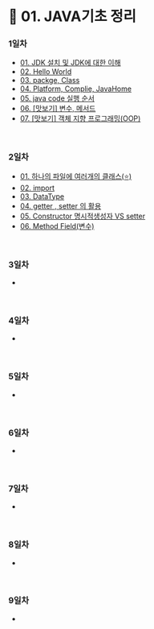 # 📌 01. JAVA기초 정리
### 1일차 
- <a href="https://github.com/dev-ku/Java/blob/main/Multicampus/01.%20Java/1%EC%9D%BC%EC%B0%A8/01.%20JDK%20%EC%84%A4%EC%B9%98%20%EB%B0%8F%20JDK%EC%97%90%20%EB%8C%80%ED%95%9C%20%EC%9D%B4%ED%95%B4.md">01. JDK 설치 및 JDK에 대한 이해</a>
- <a href="https://github.com/dev-ku/Java/blob/main/Multicampus/01.%20Java/1%EC%9D%BC%EC%B0%A8/02.%20Hello%20World.md">02. Hello World</a>
- <a href="https://github.com/dev-ku/Java/blob/main/Multicampus/01.%20Java/1%EC%9D%BC%EC%B0%A8/03.%20package%20Class.md">03. packge, Class</a>
- <a href="https://github.com/dev-ku/Java/blob/main/Multicampus/01.%20Java/1%EC%9D%BC%EC%B0%A8/04.%20Platform%20Complie(%E2%AD%90%EF%B8%8F)%20JavaHome(%E2%AD%90%EF%B8%8F)%20.md">04. Platform, Complie, JavaHome</a>
- <a href="https://github.com/dev-ku/Java/blob/main/Multicampus/01.%20Java/1%EC%9D%BC%EC%B0%A8/05.%20java%20code%20%EC%8B%A4%ED%96%89%20%EC%88%9C%EC%84%9C%20.md">05. java code 실행 순서</a>
- <a href="https://github.com/dev-ku/Java/blob/main/Multicampus/01.%20Java/1%EC%9D%BC%EC%B0%A8/06.%20%5B%EB%A7%9B%EB%B3%B4%EA%B8%B0%5D%20%EB%B3%80%EC%88%98%20%EB%A9%94%EC%84%9C%EB%93%9C.md">06. [맛보기] 변수, 메서드</a>
- <a href="https://github.com/dev-ku/Java/blob/main/Multicampus/01.%20Java/1%EC%9D%BC%EC%B0%A8/07.%20%5B%EB%A7%9B%EB%B3%B4%EA%B8%B0%5D%20%EA%B0%9D%EC%B2%B4%20%EC%A7%80%ED%96%A5%20%ED%94%84%EB%A1%9C%EA%B7%B8%EB%9E%98%EB%B0%8D(OOP).md">07. [맛보기] 객체 지향 프로그래밍(OOP)</a>

<br>

### 2일차 
- <a href="https://github.com/dev-ku/Java/blob/main/Multicampus/01.%20Java/2%EC%9D%BC%EC%B0%A8/01.%20%ED%95%98%EB%82%98%EC%9D%98%20%ED%8C%8C%EC%9D%BC%EC%97%90%20%EC%97%AC%EB%9F%AC%EA%B0%9C%EC%9D%98%20%ED%81%B4%EB%9E%98%EC%8A%A4(%E2%AD%90%EF%B8%8F).md">01. 하나의 파일에 여러개의 클래스(⭐️)</a>
- <a href="https://github.com/dev-ku/Java/blob/main/Multicampus/01.%20Java/2%EC%9D%BC%EC%B0%A8/02.%20import.md">02. import</a>
- <a href="https://github.com/dev-ku/Java/blob/main/Multicampus/01.%20Java/2%EC%9D%BC%EC%B0%A8/03.DataType.md">03. DataType</a>
- <a href="https://github.com/dev-ku/Java/blob/main/Multicampus/01.%20Java/2%EC%9D%BC%EC%B0%A8/04.getter%20%2C%20setter%20%EC%9D%98%20%ED%99%9C%EC%9A%A9.md">04. getter , setter 의 활용</a>
- <a href="https://github.com/dev-ku/Java/blob/main/Multicampus/01.%20Java/2%EC%9D%BC%EC%B0%A8/05.Constructor%20%EB%AA%85%EC%8B%9C%EC%A0%81%EC%83%9D%EC%84%B1%EC%9E%90%20VS%20setter.md">05. Constructor 명시적생성자 VS setter</a>
- <a href="https://github.com/dev-ku/Java/blob/main/Multicampus/01.%20Java/2%EC%9D%BC%EC%B0%A8/06.Method%20Field(%EB%B3%80%EC%88%98).md">06. Method Field(변수)</a>

<br>

### 3일차 
- <a href=""></a>

<br>

### 4일차 
- <a href=""></a>

<br>

### 5일차 
- <a href=""></a>

<br>

### 6일차 
- <a href=""></a>

<br>

### 7일차 
- <a href=""></a>

<br>

### 8일차 
- <a href=""></a>

<br>

### 9일차 
- <a href=""></a>

